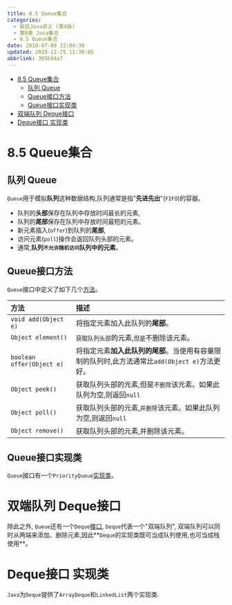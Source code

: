 ```yaml
---
title: 8.5 Queue集合
categories: 
  - 疯狂Java讲义 (第4版)
  - 第8章 Java集合
  - 8.5 Queue集合
date: 2019-07-08 22:04:30
updated: 2019-11-25 11:30:05
abbrlink: 305b94a7
---
```

<div id='my_toc'>

- [8.5 Queue集合](/JavaReadingNotes/305b94a7/#8-5-Queue集合)
    - [队列 Queue](/JavaReadingNotes/305b94a7/#队列-Queue)
    - [Queue接口方法](/JavaReadingNotes/305b94a7/#Queue接口方法)
    - [Queue接口实现类](/JavaReadingNotes/305b94a7/#Queue接口实现类)
- [双端队列 Deque接口](/JavaReadingNotes/305b94a7/#双端队列-Deque接口)
- [Deque接口 实现类](/JavaReadingNotes/305b94a7/#Deque接口-实现类)

</div>
<!--more-->
<script>if (navigator.platform.toLowerCase() == 'win32'){document.getElementById('my_toc').style.display = 'none';}</script>

<!--end-->
<!--SSTStart-->
# 8.5 Queue集合 #
## 队列 Queue ##
`Queue`用于模拟**队列**这种数据结构,队列通常是指"**先进先出**"(`FIFO`)的容器。
- 队列的**头部**保存在队列中存放时间最长的元素,
- 队列的**尾部**保存在队列中存放时间最短的元素。
- 新元素插入(`offer`)到队列的**尾部**,
- 访问元素(`poll`)操作会返回队列头部的元素。
- 通常,**队列`不允许随机访问`队列中的元素**。

## Queue接口方法 ##
`Queue`接口中定义了如下几个[方法](https://docs.oracle.com/en/java/javase/11/docs/api/java.base/java/util/Queue.html#method.summary)。

|方法|描述|
|:---|:---|
|`void add(Object e)`|将指定元素加入此队列的**尾部**。|
|`Object element()`|`获取队列头部`的元素,`但是`不删除该元素。|
|`boolean offer(Object e)`|将指定元素**加入此队列的尾部**。当使用有容量限制的队列时,此方法通常比`add(Object e)`方法更好。|
|`Object peek()`|获取队列头部的元素,但是`不删除`该元素。如果此队列为空,则返回`null`|
|`Object poll()`|获取队列头部的元素,`并删除`该元素。如果此队列为空,则返回`null`|
|`Object remove()`|获取队列头部的元素,并删除该元素。|

## Queue接口实现类 ##
`Queue`接口有一个`PriorityQueue`[实现类](https://docs.oracle.com/en/java/javase/11/docs/api/java.base/java/util/PriorityQueue.html)。
# 双端队列 Deque接口 #
除此之外, `Queue`还有一个`Deque`[接口](https://docs.oracle.com/en/java/javase/11/docs/api/java.base/java/util/Deque.html), `Deque`代表一个"双端队列",
双端队列可以同时从两端来添加、删除元素,因此**`Deque`的实现类既可当成队列使用,也可当成栈使用**。
# Deque接口 实现类 #
`Java`为`Deque`提供了`ArrayDeque`和`LinkedList`两个实现类.
<!--SSTStop-->
